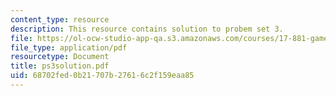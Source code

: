 ```yaml
---
content_type: resource
description: This resource contains solution to probem set 3.
file: https://ol-ocw-studio-app-qa.s3.amazonaws.com/courses/17-881-game-theory-and-political-theory-fall-2004/68702fed0b21707b27616c2f159eaa85_ps3solution.pdf
file_type: application/pdf
resourcetype: Document
title: ps3solution.pdf
uid: 68702fed-0b21-707b-2761-6c2f159eaa85
---
```

